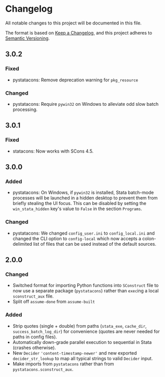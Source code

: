 # Changelog
All notable changes to this project will be documented in this file.

The format is based on [Keep a Changelog](https://keepachangelog.com/en/1.0.0/),
and this project adheres to [Semantic Versioning](https://semver.org/spec/v2.0.0.html).

## 3.0.2
### Fixed
- pystatacons: Remove deprecation warning for `pkg_resource`
### Changed
- pystatacons: Require `pywin32` on Windows to alleviate odd slow batch processing.

## 3.0.1
### Fixed
- statacons: Now works with SCons 4.5.

## 3.0.0
### Added
- pystatacons: On Windows, if `pywin32` is installed, Stata batch-mode processes will be launched in a hidden desktop to prevent them from briefly stealing the UI focus. This can be disabled by setting the `win_stata_hidden` key's value to `False` in the section `Programs`.
### Changed
- pystatacons: We changed `config_user.ini` to `config_local.ini` and changed the CLI option to `config-local` which now accepts a colon-delimited list of files that can be used instead of the default sources.

## 2.0.0
### Changed
- Switched format for importing Python functions into `SConstruct` file to now use a separate package (`pystatacons`) rather than `exec`ing a local `sconstruct_aux` file.
- Split off `assume-done` from `assume-built`
### Added
- Strip quotes (single + double) from paths (`stata_exe`, `cache_dir`, `success_batch_log_dir`) for convenience (quotes are never needed for paths in config files).
- Automatically down-grade parallel execution to sequential in Stata (crashes otherwise).
- New `Decider` `'content-timestamp-newer'` and new exported `decider_str_lookup` to map all typical strings to valid `Decider` input.
- Make imports from `pystatacons` rather than from `pystatacons.sconstruct_aux`.
